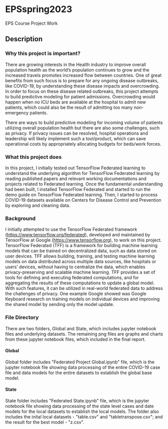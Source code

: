 # EPSspring2023
EPS Course Project Work

## Description

### Why this project is important?

There are growing interests in the Health industry to improve overall population health as the world’s population continues to grow and the increased travels promotes increased flow between countries.  One of great benefits from such focus is to prepare for any ongoing disease outbreaks, like COVID-19, by understanding these disease impacts and overcrowding. In order to focus on these disease related outbreaks, this project attempts to build predictive modeling for patient admissions. Overcrowding would happen when no ICU beds are available at the hospital to admit new patients, which could also be the result of admitting too many non-emergency patients.       

There are ways to build predictive modeling for incoming volume of patients utilizing overall population health but there are also some challenges, such as privacy. If privacy issues can be resolved, hospital operations and leadership will likely implement such a tool/product, which can save operational costs by appropriately allocating budgets for beds/work forces. 

### What this project does
In this project, I initially tested out TensorFlow Federated learning to understand the underlying algorithm for TensorFlow Federated learning by reading published papers and relevant working documentations and projects related to Federated learning. Once the fundamental understanding had been built, I installed TensorFlow Federated and started to run the demo guide on TensorFlow Federated learning. Then, I started to process COVID-19 datasets available on Centers for Disease Control and Prevention by exploring and cleaning data. 

### Background
I initially attempted to use the TensorFlow Federated framework (https://www.tensorflow.org/federated), developed and maintained by TensorFlow at Google (https://www.tensorflow.org), to work on this project. TensorFlow Federated (TFF) is a framework for building machine learning models that can be trained on decentralized data, such as data stored on user devices. TFF allows building, training, and testing machine learning models on data distributed across multiple data sources, like hospitals or users’ devices, without having to centralize the data, which enables privacy-preserving and scalable machine learning. TFF provides a set of tools for defining and executing federated computations, and for aggregating the results of these computations to update a global model. With such features, it can be utilized in real-world federated data to address the challenges of privacy. One example Google showed was Google Keyboard research on training models on individual devices and improving the shared model by sending only the model update.

### File Directory

There are two folders, Global and State, which includes jupyter notebook files and underlying datasets. The remaining png files are graphs and charts from these jupyter notebook files, which included in the final report. 

#### Global

Global folder includes "Federated Project Global.ipynb" file, which is the jupyter notebook file showing data processing of the entire COVID-19 case file and data models for the entire datasets to establish the global base model.

#### State

State folder includes "Federated State.ipynb" file, which is the jupyter notebook file showing data processing of the state level cases and date models for the local datasets to establish the local models. The folder also includes the inital local datasets - "table.csv" and "tabletranspose.csv"; and the result for the best model - "z.csv".
